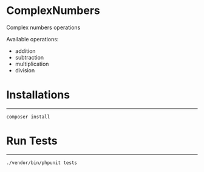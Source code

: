 # ComplexNumbers
Complex numbers operations

Available operations:
- addition
- subtraction
- multiplication
- division

# Installations
___

```shell
composer install
```


# Run Tests
___

```shell
./vendor/bin/phpunit tests
```

